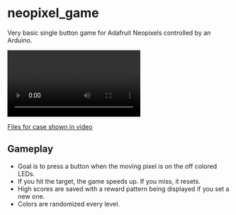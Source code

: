 # neopixel_game
Very basic single button game for Adafruit Neopixels controlled by an Arduino.

![Video of game in action](https://i.imgur.com/vYsRduV.mp4)

[Files for case shown in video](https://www.thingiverse.com/thing:4608539)

## Gameplay
* Goal is to press a button when the moving pixel is on the off colored LEDs.
* If you hit the target, the game speeds up. If you miss, it resets.
* High scores are saved with a reward pattern being displayed if you set a new one.
* Colors are randomized every level.
